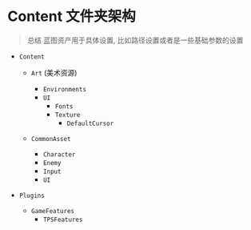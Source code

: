 # Content 文件夹架构

> 总结
> 蓝图资产用于具体设置, 比如路径设置或者是一些基础参数的设置

- `Content`
	- `Art` (美术资源)
		- `Environments`
		- `UI`
			- `Fonts`
			- `Texture`
				- `DefaultCursor`
	
	- `CommonAsset`
		- `Character`
		- `Enemy`
		- `Input`
		- `UI`

- `Plugins`
	- `GameFeatures`
		- `TPSFeatures`
